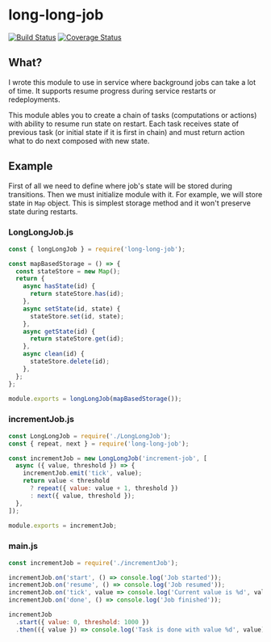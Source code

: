 # long-long-job

[![Build Status](https://travis-ci.org/pldin601/long-long-job.svg?branch=master)](https://travis-ci.org/pldin601/long-long-job)
[![Coverage Status](https://coveralls.io/repos/github/pldin601/long-long-job/badge.svg?branch=master)](https://coveralls.io/github/pldin601/long-long-job?branch=master)

## What?

I wrote this module to use in service where background jobs can take a lot of time. It supports resume progress during service restarts or redeployments.

This module ables you to create a chain of tasks (computations or actions) with ability to resume run state on restart.
Each task receives state of previous task (or initial state if it is first in chain) and must return action what to do next composed with new state.

## Example

First of all we need to define where job's state will be stored during transitions. Then we must initialize module with it.
For example, we will store state in `Map` object. This is simplest storage method and it won't preserve state during restarts.

### LongLongJob.js

```javascript
const { longLongJob } = require('long-long-job');

const mapBasedStorage = () => {
  const stateStore = new Map();
  return {
    async hasState(id) {
      return stateStore.has(id);
    },
    async setState(id, state) {
      stateStore.set(id, state);
    },
    async getState(id) {
      return stateStore.get(id);
    },
    async clean(id) {
      stateStore.delete(id);
    },
  };
};

module.exports = longLongJob(mapBasedStorage());
```

### incrementJob.js

```javascript
const LongLongJob = require('./LongLongJob');
const { repeat, next } = require('long-long-job');

const incrementJob = new LongLongJob('increment-job', [
  async ({ value, threshold }) => {
    incrementJob.emit('tick', value);
    return value < threshold 
      ? repeat({ value: value + 1, threshold })
      : next({ value, threshold });
  },
]);

module.exports = incrementJob;
```

### main.js

```javascript
const incrementJob = require('./incrementJob');

incrementJob.on('start', () => console.log('Job started'));
incrementJob.on('resume', () => console.log('Job resumed'));
incrementJob.on('tick', value => console.log('Current value is %d', value));
incrementJob.on('done', () => console.log('Job finished'));

incrementJob
  .start({ value: 0, threshold: 1000 })
  .then(({ value }) => console.log('Task is done with value %d', value));
```
